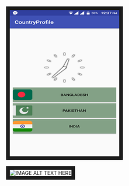 <img src="image/image.png" 
alt="IMAGE ALT TEXT HERE" width="300" height="400" border="10" />

<img src="image/image2.png" 
alt="IMAGE ALT TEXT HERE" width="300" height="400" border="10" />
